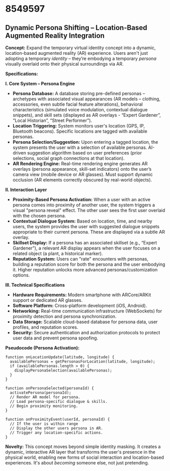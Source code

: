 # 8549597

## Dynamic Persona Shifting – Location-Based Augmented Reality Integration

**Concept:** Expand the temporary virtual identity concept into a dynamic, location-based augmented reality (AR) experience. Users aren't just adopting a temporary *identity* – they’re embodying a temporary *persona* visually overlaid onto their physical surroundings via AR. 

**Specifications:**

**I. Core System – Persona Engine**

*   **Persona Database:** A database storing pre-defined personas – archetypes with associated visual appearances (AR models – clothing, accessories, even subtle facial feature alterations), behavioral characteristics (simulated voice modulation, contextual dialogue snippets), and skill sets (displayed as AR overlays - “Expert Gardener”, “Local Historian”, “Street Performer”).
*   **Location Triggering:**  System monitors user's location (GPS, IP, Bluetooth beacons).  Specific locations are tagged with available personas.  
*   **Persona Selection/Suggestion:** Upon entering a tagged location, the system presents the user with a selection of available personas.  AI-driven suggestion algorithm based on user preferences (prior selections, social graph connections at that location).
*   **AR Rendering Engine:** Real-time rendering engine generates AR overlays (persona appearance, skill-set indicators) onto the user’s camera view (mobile device or AR glasses).  Must support dynamic occlusion (AR elements correctly obscured by real-world objects).

**II.  Interaction Layer**

*   **Proximity-Based Persona Activation:** When a user with an active persona comes into proximity of another user, the system triggers a visual "persona reveal" effect. The other user sees the first user overlaid with the chosen persona.
*   **Contextual Dialogue System:**  Based on location, time, and nearby users, the system provides the user with suggested dialogue snippets appropriate to their current persona. These are displayed via a subtle AR overlay.
*   **Skillset Display:** If a persona has an associated skillset (e.g., “Expert Gardener”), a relevant AR display appears when the user focuses on a related object (a plant, a historical marker).
*   **Reputation System:** Users can "rate" encounters with personas, building a reputation score for both the persona and the user embodying it.  Higher reputation unlocks more advanced personas/customization options.

**III. Technical Specifications**

*   **Hardware Requirements:** Modern smartphone with ARCore/ARKit support or dedicated AR glasses.
*   **Software Platform:** Cross-platform development (iOS, Android).
*   **Networking:** Real-time communication infrastructure (WebSockets) for proximity detection and persona synchronization.
*   **Data Storage:** Scalable cloud-based database for persona data, user profiles, and reputation scores.
*   **Security:** Secure authentication and authorization protocols to protect user data and prevent persona spoofing.

**Pseudocode (Persona Activation):**

```
function onLocationUpdate(latitude, longitude) {
  availablePersonas = getPersonasForLocation(latitude, longitude);
  if (availablePersonas.length > 0) {
    displayPersonaSelection(availablePersonas);
  }
}

function onPersonaSelected(personaId) {
  activatePersona(personaId);
  // Render AR model for persona.
  // Load persona-specific dialogue & skills.
  // Begin proximity monitoring.
}

function onProximityEvent(userId, personaId) {
  // If the user is within range
  // Display the other users persona in AR.
  // Trigger any location-specific actions.
}
```

**Novelty:** This concept moves beyond simple identity masking. It creates a dynamic, interactive AR layer that transforms the user's presence in the physical world, enabling new forms of social interaction and location-based experiences. It's about *becoming* someone else, not just pretending.